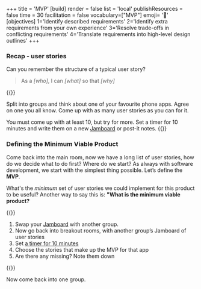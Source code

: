 +++
title = 'MVP'
[build]
    render = false
    list = 'local'
    publishResources = false
time = 30
facilitation = false
vocabulary=["MVP"]
emoji= '🧩'
[objectives]
1='Identify described requirements'
2='Identify extra requirements from your own experience'
3='Resolve trade-offs in conflicting requirements'
4='Translate requirements into high-level design outlines' 
+++

### Recap - user stories

Can you remember the structure of a typical user story?

> As a _[who]_, I can _[what]_ so that _[why]_

{{<note type="activity" title="Favourite App (10 minutes)">}}

Split into groups and think about one of your favourite phone apps. Agree on one you all know. Come up with as many user stories as you can for it.

You must come up with at least 10, but try for more. Set a timer for 10 minutes and write them on a new [Jamboard](https://jamboard.google.com/) or post-it notes.
{{</note>}}

### Defining the Minimum Viable Product

Come back into the main room, now we have a long list of user stories, how do we decide what to do first? Where do we start? As always with software development, we start with the simplest thing possible. Let’s define the **MVP**.

What's the _minimum_ set of user stories we could implement for this product to be useful? Another way to say this is: **"What is the minimum viable product?**

{{<note type="activity" title=" Prioritise! (10m)">}}

1. Swap your [Jamboard](https://jamboard.google.com/) with another group.
2. Now go back into breakout rooms, with another group’s Jamboard of user stories
3. Set [a timer for 10 minutes](https://www.google.com/search?q=a+timer+for+10+minutes)
4. Choose the stories that make up the MVP for that app
5. Are there any missing? Note them down

{{</note>}}

Now come back into one group.
